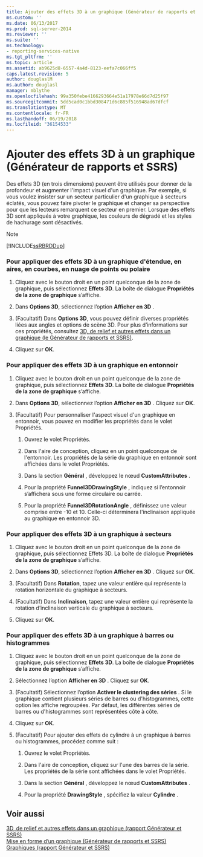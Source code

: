 ```yaml
---
title: Ajouter des effets 3D à un graphique (Générateur de rapports et SSRS) | Microsoft Docs
ms.custom: ''
ms.date: 06/13/2017
ms.prod: sql-server-2014
ms.reviewer: ''
ms.suite: ''
ms.technology:
- reporting-services-native
ms.tgt_pltfrm: ''
ms.topic: article
ms.assetid: ab9625d8-6557-4a4d-8123-eefa7c066ff5
caps.latest.revision: 5
author: douglaslM
ms.author: douglasl
manager: mblythe
ms.openlocfilehash: 99a350febe4166293664e51a17978e66d7d25f97
ms.sourcegitcommit: 5dd5cad0c1bbd308471d6c885f516948ad67dfcf
ms.translationtype: MT
ms.contentlocale: fr-FR
ms.lasthandoff: 06/19/2018
ms.locfileid: "36154533"
---
```

# <a name="add-3d-effects-to-a-chart-report-builder-and-ssrs"></a>Ajouter des effets 3D à un graphique (Générateur de rapports et SSRS)
  Des effets 3D (en trois dimensions) peuvent être utilisés pour donner de la profondeur et augmenter l'impact visuel d'un graphique. Par exemple, si vous voulez insister sur un secteur particulier d'un graphique à secteurs éclatés, vous pouvez faire pivoter le graphique et changer sa perspective pour que les lecteurs remarquent ce secteur en premier. Lorsque des effets 3D sont appliqués à votre graphique, les couleurs de dégradé et les styles de hachurage sont désactivés.  
  
> [!NOTE]  
>  [!INCLUDE[ssRBRDDup](../../includes/ssrbrddup-md.md)]  
  
### <a name="to-apply-3d-effects-to-a-range-area-line-scatter-or-polar-chart"></a>Pour appliquer des effets 3D à un graphique d'étendue, en aires, en courbes, en nuage de points ou polaire  
  
1.  Cliquez avec le bouton droit en un point quelconque de la zone de graphique, puis sélectionnez **Effets 3D**. La boîte de dialogue **Propriétés de la zone de graphique** s’affiche.  
  
2.  Dans **Options 3D**, sélectionnez l’option **Afficher en 3D** .  
  
3.  (Facultatif) Dans **Options 3D**, vous pouvez définir diverses propriétés liées aux angles et options de scène 3D. Pour plus d’informations sur ces propriétés, consultez [3D, de relief et autres effets dans un graphique &#40;le Générateur de rapports et SSRS&#41;](chart-effects-3d-bevel-and-other-report-builder.md).  
  
4.  Cliquez sur **OK**.  
  
### <a name="to-apply-3d-effects-to-a-funnel-chart"></a>Pour appliquer des effets 3D à un graphique en entonnoir  
  
1.  Cliquez avec le bouton droit en un point quelconque de la zone de graphique, puis sélectionnez **Effets 3D**. La boîte de dialogue **Propriétés de la zone de graphique** s’affiche.  
  
2.  Dans **Options 3D**, sélectionnez l’option **Afficher en 3D** . Cliquez sur **OK**.  
  
3.  (Facultatif) Pour personnaliser l'aspect visuel d'un graphique en entonnoir, vous pouvez en modifier les propriétés dans le volet Propriétés.  
  
    1.  Ouvrez le volet Propriétés.  
  
    2.  Dans l'aire de conception, cliquez en un point quelconque de l'entonnoir. Les propriétés de la série du graphique en entonnoir sont affichées dans le volet Propriétés.  
  
    3.  Dans la section **Général** , développez le nœud **CustomAttributes** .  
  
    4.  Pour la propriété **Funnel3DDrawingStyle** , indiquez si l’entonnoir s’affichera sous une forme circulaire ou carrée.  
  
    5.  Pour la propriété **Funnel3DRotationAngle** , définissez une valeur comprise entre -10 et 10. Celle-ci déterminera l'inclinaison appliquée au graphique en entonnoir 3D.  
  
### <a name="to-apply-3d-effects-to-a-pie-chart"></a>Pour appliquer des effets 3D à un graphique à secteurs  
  
1.  Cliquez avec le bouton droit en un point quelconque de la zone de graphique, puis sélectionnez Effets 3D. La boîte de dialogue **Propriétés de la zone de graphique** s’affiche.  
  
2.  Dans **Options 3D**, sélectionnez l’option **Afficher en 3D** . Cliquez sur **OK**.  
  
3.  (Facultatif) Dans **Rotation**, tapez une valeur entière qui représente la rotation horizontale du graphique à secteurs.  
  
4.  (Facultatif) Dans **Inclinaison**, tapez une valeur entière qui représente la rotation d’inclinaison verticale du graphique à secteurs.  
  
5.  Cliquez sur **OK**.  
  
### <a name="to-apply-3d-effects-to-a-bar-or-column-chart"></a>Pour appliquer des effets 3D à un graphique à barres ou histogrammes  
  
1.  Cliquez avec le bouton droit en un point quelconque de la zone de graphique, puis sélectionnez **Effets 3D**. La boîte de dialogue **Propriétés de la zone de graphique** s’affiche.  
  
2.  Sélectionnez l’option **Afficher en 3D** . Cliquez sur **OK**.  
  
3.  (Facultatif) Sélectionnez l’option **Activer le clustering des séries** . Si le graphique contient plusieurs séries de barres ou d'histogrammes, cette option les affiche regroupées. Par défaut, les différentes séries de barres ou d'histogrammes sont représentées côte à côte.  
  
4.  Cliquez sur **OK**.  
  
5.  (Facultatif) Pour ajouter des effets de cylindre à un graphique à barres ou histogrammes, procédez comme suit :  
  
    1.  Ouvrez le volet Propriétés.  
  
    2.  Dans l'aire de conception, cliquez sur l'une des barres de la série. Les propriétés de la série sont affichées dans le volet Propriétés.  
  
    3.  Dans la section **Général** , développez le nœud **CustomAttributes** .  
  
    4.  Pour la propriété **DrawingStyle** , spécifiez la valeur **Cylindre** .  
  
## <a name="see-also"></a>Voir aussi  
 [3D, de relief et autres effets dans un graphique &#40;rapport Générateur et SSRS&#41;](chart-effects-3d-bevel-and-other-report-builder.md)   
 [Mise en forme d’un graphique &#40;Générateur de rapports et SSRS&#41;](formatting-a-chart-report-builder-and-ssrs.md)   
 [Graphiques &#40;rapport Générateur et SSRS&#41;](charts-report-builder-and-ssrs.md)  
  
  